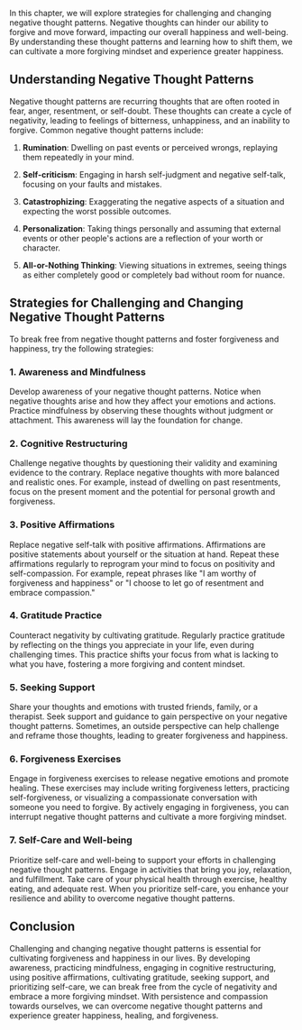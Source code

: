 
In this chapter, we will explore strategies for challenging and changing negative thought patterns. Negative thoughts can hinder our ability to forgive and move forward, impacting our overall happiness and well-being. By understanding these thought patterns and learning how to shift them, we can cultivate a more forgiving mindset and experience greater happiness.

## Understanding Negative Thought Patterns

Negative thought patterns are recurring thoughts that are often rooted in fear, anger, resentment, or self-doubt. These thoughts can create a cycle of negativity, leading to feelings of bitterness, unhappiness, and an inability to forgive. Common negative thought patterns include:

1. **Rumination**: Dwelling on past events or perceived wrongs, replaying them repeatedly in your mind.
    
2. **Self-criticism**: Engaging in harsh self-judgment and negative self-talk, focusing on your faults and mistakes.
    
3. **Catastrophizing**: Exaggerating the negative aspects of a situation and expecting the worst possible outcomes.
    
4. **Personalization**: Taking things personally and assuming that external events or other people's actions are a reflection of your worth or character.
    
5. **All-or-Nothing Thinking**: Viewing situations in extremes, seeing things as either completely good or completely bad without room for nuance.
    

## Strategies for Challenging and Changing Negative Thought Patterns

To break free from negative thought patterns and foster forgiveness and happiness, try the following strategies:

### 1\. Awareness and Mindfulness

Develop awareness of your negative thought patterns. Notice when negative thoughts arise and how they affect your emotions and actions. Practice mindfulness by observing these thoughts without judgment or attachment. This awareness will lay the foundation for change.

### 2\. Cognitive Restructuring

Challenge negative thoughts by questioning their validity and examining evidence to the contrary. Replace negative thoughts with more balanced and realistic ones. For example, instead of dwelling on past resentments, focus on the present moment and the potential for personal growth and forgiveness.

### 3\. Positive Affirmations

Replace negative self-talk with positive affirmations. Affirmations are positive statements about yourself or the situation at hand. Repeat these affirmations regularly to reprogram your mind to focus on positivity and self-compassion. For example, repeat phrases like "I am worthy of forgiveness and happiness" or "I choose to let go of resentment and embrace compassion."

### 4\. Gratitude Practice

Counteract negativity by cultivating gratitude. Regularly practice gratitude by reflecting on the things you appreciate in your life, even during challenging times. This practice shifts your focus from what is lacking to what you have, fostering a more forgiving and content mindset.

### 5\. Seeking Support

Share your thoughts and emotions with trusted friends, family, or a therapist. Seek support and guidance to gain perspective on your negative thought patterns. Sometimes, an outside perspective can help challenge and reframe those thoughts, leading to greater forgiveness and happiness.

### 6\. Forgiveness Exercises

Engage in forgiveness exercises to release negative emotions and promote healing. These exercises may include writing forgiveness letters, practicing self-forgiveness, or visualizing a compassionate conversation with someone you need to forgive. By actively engaging in forgiveness, you can interrupt negative thought patterns and cultivate a more forgiving mindset.

### 7\. Self-Care and Well-being

Prioritize self-care and well-being to support your efforts in challenging negative thought patterns. Engage in activities that bring you joy, relaxation, and fulfillment. Take care of your physical health through exercise, healthy eating, and adequate rest. When you prioritize self-care, you enhance your resilience and ability to overcome negative thought patterns.

## Conclusion

Challenging and changing negative thought patterns is essential for cultivating forgiveness and happiness in our lives. By developing awareness, practicing mindfulness, engaging in cognitive restructuring, using positive affirmations, cultivating gratitude, seeking support, and prioritizing self-care, we can break free from the cycle of negativity and embrace a more forgiving mindset. With persistence and compassion towards ourselves, we can overcome negative thought patterns and experience greater happiness, healing, and forgiveness.
